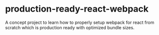 # production-ready-react-webpack
A concept project to learn how to properly setup webpack for react from scratch which is production ready with optimized bundle sizes.

